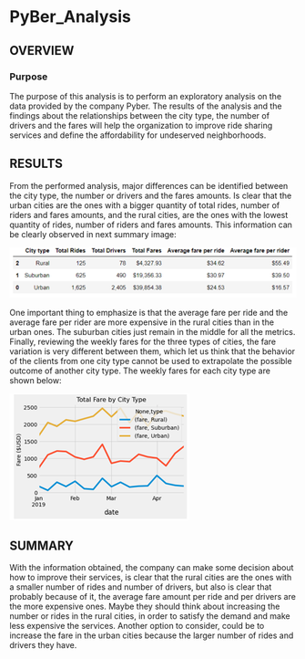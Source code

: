 # PyBer_Analysis

## OVERVIEW
### Purpose
The purpose of this analysis is to perform an exploratory analysis on the data provided by the company Pyber. The results of the analysis and the findings about the relationships between the city type, the number of drivers and the fares will help the organization to improve ride sharing services and define the affordability for undeserved neighborhoods.

## RESULTS
From the performed analysis, major differences can be identified between the city type, the number or drivers and the fares amounts. Is clear that the urban cities are the ones with a bigger quantity of total rides, number of riders and fares amounts, and the rural cities, are the ones with the lowest quantity of rides, number of riders and fares amounts. 
This information can be clearly observed in next summary image:

![title](Images/PyBer_summary.png)

One important thing to emphasize is that the average fare per ride and the average fare per rider are more expensive in the rural cities than in the urban ones. The suburban cities just remain in the middle for all the metrics.
Finally, reviewing the weekly fares for the three types of cities, the fare variation is very different between them, which let us think that the behavior of the clients from one city type cannot be used to extrapolate the possible outcome of another city type. The weekly fares for each city type are shown below:

![title](Images/PyBer_Image.png)

## SUMMARY
With the information obtained, the company can make some decision about how to improve their services, is clear that the rural cities are the ones with a smaller number of rides and number of drivers, but also is clear that probably because of it, the average fare amount per ride and per drivers are the more expensive ones.  Maybe they should think about increasing the number or rides in the rural cities, in order to satisfy the demand and make less expensive the services. Another option to consider, could be to increase the fare in the urban cities because the larger number of rides and drivers they have.
